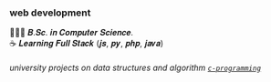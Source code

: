### web development
👨🏻‍💻 𝑩.𝑺𝒄. 𝒊𝒏 𝑪𝒐𝒎𝒑𝒖𝒕𝒆𝒓 𝑺𝒄𝒊𝒆𝒏𝒄𝒆.            
☕ 𝑳𝒆𝒂𝒓𝒏𝒊𝒏𝒈 𝑭𝒖𝒍𝒍 𝑺𝒕𝒂𝒄𝒌 (𝒋𝒔, 𝒑𝒚, 𝒑𝒉𝒑, 𝒋𝒂𝒗𝒂) 

###### university projects on data structures and algorithm [`c-programming`]()
